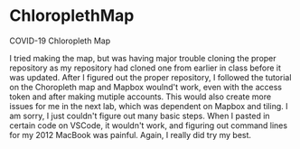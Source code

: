 # ChloroplethMap
COVID-19 Chloropleth Map

I tried making the map, but was having major trouble cloning the proper repository as my repository had cloned one from earlier in class before it was updated. After I figured out the proper repository, I followed the tutorial on the Choropleth map and Mapbox woulnd't work, even with the access token and after making mutiple accounts. This would also create more issues for me in the next lab, which was dependent on Mapbox and tiling. I am sorry, I just couldn't figure out many basic steps. When I pasted in certain code on VSCode, it wouldn't work, and figuring out command lines for my 2012 MacBook was painful. Again, I really did try my best. 
